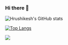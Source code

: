### Hi there 👋

<!--
**hrishiakhade/hrishiakhade** is a ✨ _special_ ✨ repository because its `README.md` (this file) appears on your GitHub profile.

Here are some ideas to get you started:

- 🔭 I’m currently working on ...
- 🌱 I’m currently learning ...
- 👯 I’m looking to collaborate on ...
- 🤔 I’m looking for help with ...
- 💬 Ask me about ...
- 📫 How to reach me: ...
- 😄 Pronouns: ...
- ⚡ Fun fact: ...
-->


![Hrushikesh's GitHub stats](https://github-readme-stats.vercel.app/api?username=hrishiakhade&show_icons=true&theme=radical)

[![Top Langs](https://github-readme-stats.vercel.app/api/top-langs/?username=hrishiakhade&hide_progress=true)](https://github.com/anuraghazra/github-readme-stats)

![](https://komarev.com/ghpvc/?username=hrishiakhade&color=blue)
